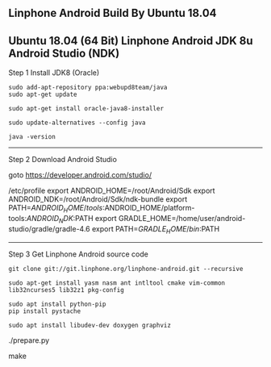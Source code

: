Linphone Android Build By Ubuntu 18.04
----
Ubuntu 18.04 (64 Bit)
Linphone Android
JDK 8u
Android Studio
(NDK)
----
Step 1 Install JDK8 (Oracle)

    sudo add-apt-repository ppa:webupd8team/java
    sudo apt-get update
    
    sudo apt-get install oracle-java8-installer
    
    sudo update-alternatives --config java
    
    java -version

----
Step 2 Download Android Studio

goto https://developer.android.com/studio/

/etc/profile
    export ANDROID_HOME=/root/Android/Sdk
    export ANDROID_NDK=/root/Android/Sdk/ndk-bundle
    export PATH=$ANDROID_HOME/tools:$ANDROID_HOME/platform-tools:$ANDROID_NDK:$PATH
    export GRADLE_HOME=/home/user/android-studio/gradle/gradle-4.6
    export PATH=$GRADLE_HOME/bin:$PATH

----
Step 3 Get Linphone Android source code

    git clone git://git.linphone.org/linphone-android.git --recursive
    
    sudo apt-get install yasm nasm ant intltool cmake vim-common lib32ncurses5 lib32z1 pkg-config
    
    sudo apt install python-pip
    pip install pystache
    
    sudo apt install libudev-dev doxygen graphviz

./prepare.py

make


